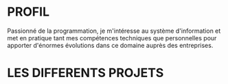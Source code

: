 # PROFIL 

Passionné de la programmation, je m'intéresse au système 
d'information et met en pratique tant mes compétences
techniques que personnelles pour apporter
d'énormes évolutions dans ce domaine
auprès des entreprises.


# LES DIFFERENTS PROJETS


